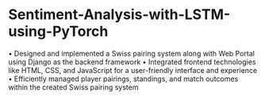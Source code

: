 # Sentiment-Analysis-with-LSTM-using-PyTorch

• Designed and implemented a Swiss pairing system along with Web Portal using Django as the backend framework
• Integrated frontend technologies like HTML, CSS, and JavaScript for a user-friendly interface and experience
• Efficiently managed player pairings, standings, and match outcomes within the created Swiss pairing system

